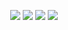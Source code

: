 <link rel="stylesheet" href="https://stackpath.bootstrapcdn.com/bootstrap/4.3.1/css/bootstrap.min.css" integrity="sha384-ggOyR0iXCbMQv3Xipma34MD+dH/1fQ784/j6cY/iJTQUOhcWr7x9JvoRxT2MZw1T" crossorigin="anonymous">
<p align="center">
  <img src="https://github.com/kimdavetorres/login-sys/blob/main/assets/image/login-screenshot.png">
  <img src="https://github.com/kimdavetorres/login-sys/blob/main/assets/image/register-screenshot.png">
  <img src="https://github.com/kimdavetorres/login-sys/blob/main/assets/image/p-reset-screenshot.png">
  <img src="https://github.com/kimdavetorres/login-sys/blob/main/assets/image/p-reset-confirm-screenshot.png">
</p>
